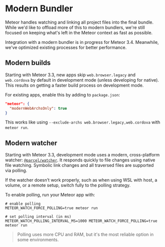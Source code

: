 # Modern Bundler

Meteor handles watching and linking all project files into the final bundle. While we'd like to offload more of this to modern bundlers, we're still focused on keeping what's left in the Meteor context as fast as possible.

Integration with a modern bundler is in progress for Meteor 3.4. Meanwhile, we've optimized existing processes for better performance.

## Modern builds

Starting with Meteor 3.3, new apps skip `web.browser.legacy` and `web.cordova` by default in development mode (unless developing for native). This results on getting a faster build process on development mode.

For existing apps, enable this by adding to `package.json`:

```json
"meteor": {
  "modernWebArchsOnly": true
}
```

This works like using `--exclude-archs web.browser.legacy,web.cordova` with `meteor run`.

## Modern watcher

Starting with Meteor 3.3, development mode uses a modern, cross-platform watcher: [`@parcel/watcher`](https://github.com/parcel-bundler/watcher). It responds quickly to file changes using native file watching. Symbolic link changes and all traversed files are supported via polling.

If the watcher doesn’t work properly, such as when using WSL with host, a volume, or a remote setup, switch fully to the polling strategy.

To enable polling, run your Meteor app with:

```shell
# enable polling
METEOR_WATCH_FORCE_POLLING=true meteor run

# set polling interval (in ms)
METEOR_WATCH_POLLING_INTERVAL_MS=1000 METEOR_WATCH_FORCE_POLLING=true meteor run
```

> Polling uses more CPU and RAM, but it's the most reliable option in some environments.
